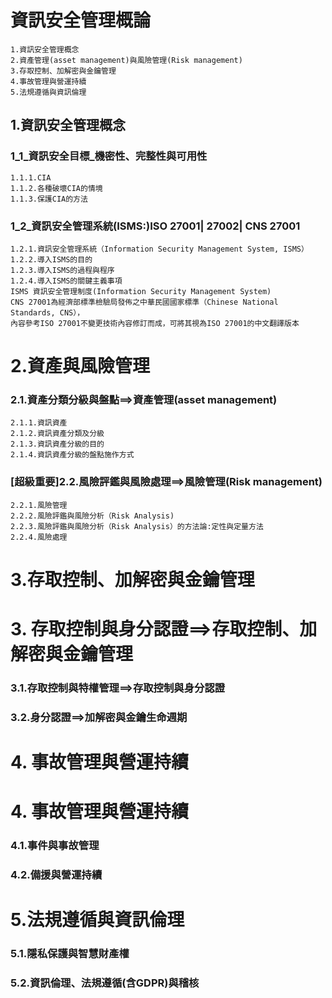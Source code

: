 
# 資訊安全管理概論
```
1.資訊安全管理概念
2.資產管理(asset management)與風險管理(Risk management)
3.存取控制、加解密與金鑰管理 
4.事故管理與營運持續	 
5.法規遵循與資訊倫理
```
## 1.資訊安全管理概念

### 1_1_資訊安全目標_機密性、完整性與可用性
   ```
   1.1.1.CIA
   1.1.2.各種破壞CIA的情境
   1.1.3.保護CIA的方法
  ```
### 1_2_資訊安全管理系統(ISMS:)ISO 27001| 27002| CNS 27001
   ```
   1.2.1.資訊安全管理系統（Information Security Management System, ISMS）
   1.2.2.導入ISMS的目的
   1.2.3.導入ISMS的過程與程序
   1.2.4.導入ISMS的關鍵主義事項
   ISMS 資訊安全管理制度(Information Security Management System) 
   CNS 27001為經濟部標準檢驗局發佈之中華民國國家標準（Chinese National Standards, CNS），
   內容參考ISO 27001不變更技術內容修訂而成，可將其視為ISO 27001的中文翻譯版本
```
# 2.資產與風險管理
  
  ### 2.1.資產分類分級與盤點==>資產管理(asset management)
  ```
  2.1.1.資訊資產
  2.1.2.資訊資產分類及分級
  2.1.3.資訊資產分級的目的
  2.1.4.資訊資產分級的盤點施作方式
```
### [超級重要]2.2.風險評鑑與風險處理==>風險管理(Risk management)
  ```
  2.2.1.風險管理
  2.2.2.風險評鑑與風險分析（Risk Analysis)
  2.2.3.風險評鑑與風險分析（Risk Analysis）的方法論:定性與定量方法
  2.2.4.風險處理
```
# 3.存取控制、加解密與金鑰管理
# 3. 存取控制與身分認證==>存取控制、加解密與金鑰管理 		 	 
  ### 3.1.存取控制與特權管理==>存取控制與身分認證
  ### 3.2.身分認證==>加解密與金鑰生命週期
# 4. 事故管理與營運持續
# 4. 事故管理與營運持續	 
  ### 4.1.事件與事故管理
  ### 4.2.備援與營運持續
# 5.法規遵循與資訊倫理
  ### 5.1.隱私保護與智慧財產權
  ### 5.2.資訊倫理、法規遵循(含GDPR)與稽核
